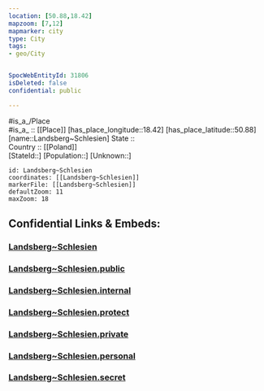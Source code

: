 ```yaml
---
location: [50.88,18.42] 
mapzoom: [7,12] 
mapmarker: city 
type: City
tags:
- geo/City


SpocWebEntityId: 31806
isDeleted: false
confidential: public

---
```

#is_a_/Place  
#is_a_ :: [[Place]] 
[has_place_longitude::18.42] 
[has_place_latitude::50.88] 
[name::Landsberg~Schlesien] 
State ::  
Country :: [[Poland]]  
[StateId::] 
[Population::] 
[Unknown::] 


```leaflet
id: Landsberg~Schlesien
coordinates: [[Landsberg~Schlesien]] 
markerFile: [[Landsberg~Schlesien]] 
defaultZoom: 11 
maxZoom: 18
```


## Confidential Links & Embeds: 

### [Landsberg~Schlesien](/_Standards/Earth/Continent/Europe/Europe~East/Poland/Provinces~Poland/Opole/City/Landsberg~Schlesien.md) 

### [Landsberg~Schlesien.public](/_public/Earth/Continent/Europe/Europe~East/Poland/Provinces~Poland/Opole/City/Landsberg~Schlesien.public.md) 

### [Landsberg~Schlesien.internal](/_internal/Earth/Continent/Europe/Europe~East/Poland/Provinces~Poland/Opole/City/Landsberg~Schlesien.internal.md) 

### [Landsberg~Schlesien.protect](/_protect/Earth/Continent/Europe/Europe~East/Poland/Provinces~Poland/Opole/City/Landsberg~Schlesien.protect.md) 

### [Landsberg~Schlesien.private](/_private/Earth/Continent/Europe/Europe~East/Poland/Provinces~Poland/Opole/City/Landsberg~Schlesien.private.md) 

### [Landsberg~Schlesien.personal](/_personal/Earth/Continent/Europe/Europe~East/Poland/Provinces~Poland/Opole/City/Landsberg~Schlesien.personal.md) 

### [Landsberg~Schlesien.secret](/_secret/Earth/Continent/Europe/Europe~East/Poland/Provinces~Poland/Opole/City/Landsberg~Schlesien.secret.md)

